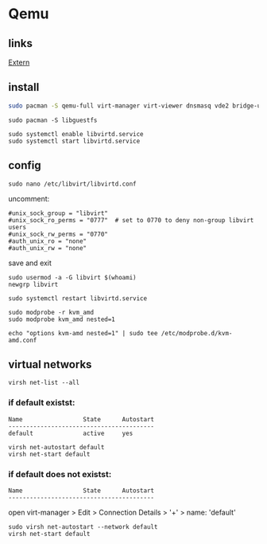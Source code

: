 # Qemu

## links
[Extern](https://computingforgeeks.com/install-kvm-qemu-virt-manager-arch-manjar/)

## install

````bash
sudo pacman -S qemu-full virt-manager virt-viewer dnsmasq vde2 bridge-utils openbsd-netcat dmidecode
````
````
sudo pacman -S libguestfs
````

````
sudo systemctl enable libvirtd.service
sudo systemctl start libvirtd.service
````

## config

````
sudo nano /etc/libvirt/libvirtd.conf
````
uncomment:
````
#unix_sock_group = "libvirt"
#unix_sock_ro_perms = "0777"  # set to 0770 to deny non-group libvirt users
#unix_sock_rw_perms = "0770"
#auth_unix_ro = "none"
#auth_unix_rw = "none"
````
save and exit

````
sudo usermod -a -G libvirt $(whoami)
newgrp libvirt
````
````
sudo systemctl restart libvirtd.service
````
````
sudo modprobe -r kvm_amd
sudo modprobe kvm_amd nested=1
````
````
echo "options kvm-amd nested=1" | sudo tee /etc/modprobe.d/kvm-amd.conf
````

## virtual networks
````
virsh net-list --all
````
### if default existst:

````
Name                 State      Autostart
-----------------------------------------
default              active     yes
````

````
virsh net-autostart default
virsh net-start default
````

### if default does not existst:

````
Name                 State      Autostart
-----------------------------------------

````
open virt-manager > Edit > Connection Details > '+' > name: 'default'
````
sudo virsh net-autostart --network default
virsh net-start default
````
